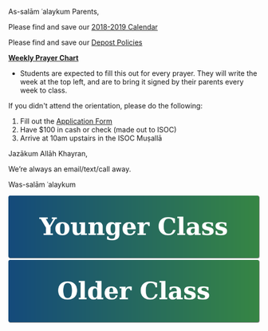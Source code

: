 <!-- #### > <a href="https://goo.gl/knMNe2" target="_blank">Calendar Tentative [2017-2018]</a>*/) -->

As-salām ʿalaykum Parents,

Please find and save our [2018-2019 Calendar](https://docs.google.com/spreadsheets/d/1vKNpUns7uxLLcmNAeJsPlKct5cISbl7TMvOwDeRbUCE/edit?usp=sharing)

Please find and save our [Depost Policies](https://docs.google.com/document/d/1UgzbleqABnc-ARckBHvQyn3fqIPlYzyRCML7rqby0PM/edit?usp=sharing)

[**Weekly Prayer Chart**](https://docs.google.com/document/d/10r8J-O0p6TzG5Q4ko5ecl6XaQtnzPT-dc2YyPzZ4t1U/edit?usp=sharing)

- Students are expected to fill this out for every prayer. They will write the week at the top left, and are to bring it signed by their parents every week to class.

If you didn't attend the orientation, please do the following:
1. Fill out the [Application Form](https://goo.gl/forms/O1XJcv5EbBaea8jo1)
2. Have $100 in cash or check (made out to ISOC)
3. Arrive at 10am upstairs in the ISOC Muṣallā

Jazākum Allāh Khayran,

We’re always an email/text/call away.

Was-salām ʿalaykum

[![Younger Class](https://raw.githubusercontent.com/isocia/isocia.github.io/master/Younger%20Class/Younger.png)](https://isocia.github.io/Younger%20Class/YoungerClass)
[![Older Class](https://raw.githubusercontent.com/isocia/isocia.github.io/master/Older%20Class/Older.png)](https://isocia.github.io/Older%20Class/OlderClass)
